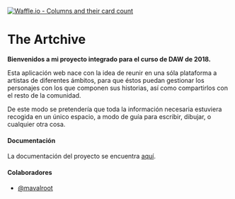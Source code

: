 [![Waffle.io - Columns and their card count](https://badge.waffle.io/mavalroot/the-artchive.svg?columns=all)](https://waffle.io/mavalroot/the-artchive)

# The Artchive

**Bienvenidos a mi proyecto integrado para el curso de DAW de 2018.**

Esta aplicación web nace con la idea de reunir en una sóla plataforma a artistas de diferentes ámbitos, para que éstos puedan gestionar los personajes con los que componen sus historias, así como compartirlos con el resto de la comunidad.

De este modo se pretendería que toda la información necesaria estuviera recogida en un único espacio, a modo de guía para escribir, dibujar, o cualquier otra cosa.

#### Documentación
La documentación del proyecto se encuentra [aquí](https://mavalroot.github.io/the-artchive/).

#### Colaboradores
- [@mavalroot](https://github.com/mavalroot)
